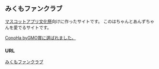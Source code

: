 みくもファンクラブ
----

[マスコットアプリ文化祭](http://pronama.github.io/mascot-apps-contest/2014/)向けに作ったサイトです。
このはちゃんとあんずちゃんを愛でるサイトです。

[ConoHa byGMO賞に選ばれました。](http://pronama.github.io/mascot-apps-contest/2014/awards.html)

### URL
[みくもファンクラブ](http://mikumo.abcang.net/)
